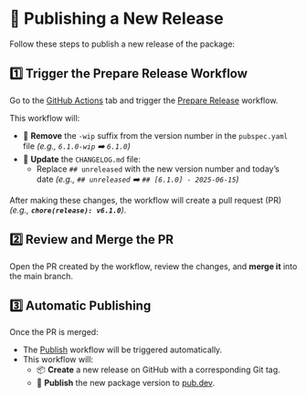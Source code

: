 # 🚀 Publishing a New Release

Follow these steps to publish a new release of the package:

## 1️⃣ Trigger the **Prepare Release** Workflow

Go to the [GitHub Actions] tab and trigger the [Prepare Release] workflow.

This workflow will:

- 🔄 **Remove** the `-wip` suffix from the version number in the `pubspec.yaml`
  file _(e.g., `6.1.0-wip` ➡️ `6.1.0`)_
- 📝 **Update** the `CHANGELOG.md` file:
  - Replace `## unreleased` with the new version number and today’s date
    _(e.g., `## unreleased` ➡️ `## [6.1.0] - 2025-06-15`)_

After making these changes, the workflow will create a pull request (PR)
_(e.g., **`chore(release): v6.1.0`**)_.

## 2️⃣ Review and Merge the PR

Open the PR created by the workflow, review the changes, and **merge it** into
the main branch.

## 3️⃣ Automatic Publishing

Once the PR is merged:

- The [Publish] workflow will be triggered automatically.
- This workflow will:
  - 📦 **Create** a new release on GitHub with a corresponding Git tag.
  - 🚀 **Publish** the new package version to [pub.dev].

[GitHub Actions]: https://github.com/halildurmus/nuget/actions
[Prepare Release]: https://github.com/halildurmus/nuget/blob/main/.github/workflows/prepare_release.yml
[Publish]: https://github.com/halildurmus/nuget/blob/main/.github/workflows/publish.yml
[pub.dev]: https://pub.dev
